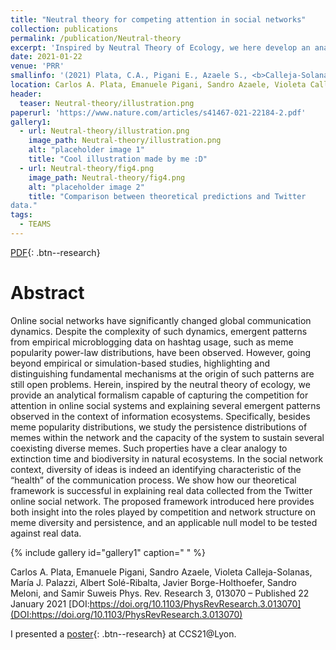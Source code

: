```yaml
---
title: "Neutral theory for competing attention in social networks"
collection: publications
permalink: /publication/Neutral-theory
excerpt: 'Inspired by Neutral Theory of Ecology, we here develop an analytical null model for competing attention and memes diversity in social networks starting and we analytically compute several new quantities of interest to characterize communication dynamics.'
date: 2021-01-22
venue: 'PRR'
smallinfo: '(2021) Plata, C.A., Pigani E., Azaele S., <b>Calleja-Solanas V.</b>, Palazzi MJ., Solé-Ribalta A., Borge-Holthoefer J., Meloni S. & Suweis S., <b><i> PRR </i></b>'
location: Carlos A. Plata, Emanuele Pigani, Sandro Azaele, Violeta Calleja-Solanas, María J. Palazzi, Albert Solé-Ribalta, Javier Borge-Holthoefer, Sandro Meloni, and Samir Suweis
header:
  teaser: Neutral-theory/illustration.png
paperurl: 'https://www.nature.com/articles/s41467-021-22184-2.pdf'
gallery1:
  - url: Neutral-theory/illustration.png
    image_path: Neutral-theory/illustration.png
    alt: "placeholder image 1"
    title: "Cool illustration made by me :D"
  - url: Neutral-theory/fig4.png
    image_path: Neutral-theory/fig4.png
    alt: "placeholder image 2"
    title: "Comparison between theoretical predictions and Twitter
data."
tags:
  - TEAMS
---
```


[PDF](https://journals.aps.org/prresearch/pdf/10.1103/PhysRevResearch.3.013070){: .btn--research}

# Abstract
Online social networks have significantly changed global communication dynamics. Despite the complexity of
such dynamics, emergent patterns from empirical microblogging data on hashtag usage, such as meme popularity
power-law distributions, have been observed. However, going beyond empirical or simulation-based studies,
highlighting and distinguishing fundamental mechanisms at the origin of such patterns are still open problems.
Herein, inspired by the neutral theory of ecology, we provide an analytical formalism capable of capturing
the competition for attention in online social systems and explaining several emergent patterns observed in the
context of information ecosystems. Specifically, besides meme popularity distributions, we study the persistence
distributions of memes within the network and the capacity of the system to sustain several coexisting diverse
memes. Such properties have a clear analogy to extinction time and biodiversity in natural ecosystems. In
the social network context, diversity of ideas is indeed an identifying characteristic of the “health” of the
communication process. We show how our theoretical framework is successful in explaining real data collected
from the Twitter online social network. The proposed framework introduced here provides both insight into the
roles played by competition and network structure on meme diversity and persistence, and an applicable null
model to be tested against real data.

{% include gallery id="gallery1" caption=" " %}


Carlos A. Plata, Emanuele Pigani, Sandro Azaele, Violeta Calleja-Solanas, María J. Palazzi, Albert Solé-Ribalta, Javier Borge-Holthoefer, Sandro Meloni, and Samir Suweis
Phys. Rev. Research 3, 013070 – Published 22 January 2021 [DOI:https://doi.org/10.1103/PhysRevResearch.3.013070](DOI:https://doi.org/10.1103/PhysRevResearch.3.013070)

I presented a [poster]([#Buttons](https://violetavivi.github.io/files/posterCCSLyon.pdf)){: .btn--research} at CCS21@Lyon.
